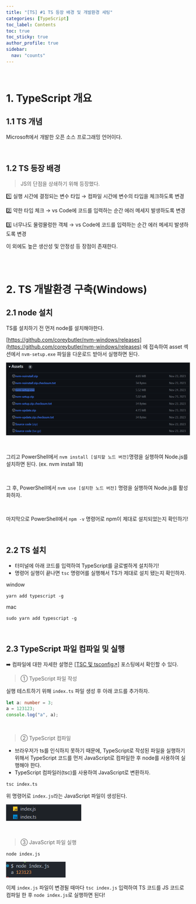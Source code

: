 ```yaml
---
title: "[TS] #1 TS 등장 배경 및 개발환경 세팅"
categories: [TypeScript]
toc_label: Contents
toc: true
toc_sticky: true
author_profile: true
sidebar:
  nav: "counts"
---
```


<br>

# 1. TypeScript 개요

## 1.1 TS 개념

Microsoft에서 개발한 오픈 소스 프로그래밍 언어이다.

<br>

## 1.2 TS 등장 배경

> JS의 단점을 상쇄하기 위해 등장했다.

1️⃣ 실행 시간에 결정되는 변수 타입 → 컴파일 시간에 변수의 타입을 체크하도록 변경

2️⃣ 약한 타입 체크 → vs Code에 코드를 입력하는 순간 에러 메세지 발생하도록 변경

3️⃣ 너무나도 물렁물렁한 객체 → vs Code에 코드를 입력하는 순간 에러 메세지 발생하도록 변경

이 외에도 높은 생산성 및 안정성 등 장점이 존재한다.

<br><br>

# 2. TS 개발환경 구축(Windows)

## 2.1 node 설치

TS를 설치하기 전 먼저 node를 설치해야한다.

[https://github.com/coreybutler/nvm-windows/releases](https://github.com/coreybutler/nvm-windows/releases) 에 접속하여 asset 섹션에서 `nvm-setup.exe` 파일을 다운로드 받아서 실행하면 된다.

![](/assets/images/2024/2024-03-05-13-41-38.png)

<br>

그리고 PowerShell에서 `nvm install [설치할 노드 버전]`명령을 실행하여 Node.js를 설치하면 된다. (ex. nvm install 18)

<br>

그 후, PowerShell에서 `nvm use [설치한 노드 버전]` 명령을 실행하여 Node.js를 활성화하자.

<br>

마지막으로 PowerShell에서 `npm -v` 명령어로 npm이 제대로 설치되었는지 확인하기!

<br>

## 2.2 TS 설치

- 터미널에 아래 코드를 입력하여 TypeScript를 글로벌하게 설치하기!
- 명령어 실행이 끝나면 `tsc` 명령어를 실행해서 TS가 제대로 설치 됐는지 확인하자.

window

```shell
yarn add typescript -g
```

mac

```shell
sudo yarn add typescript -g
```

<br>

## 2.3 TypeScript 파일 컴파일 및 실행

➡️ 컴파일에 대한 자세한 설명은 [[TSC 및 tsconfig↗️]](https://mynamesieun.github.io/typescript/3-TSC-%EB%B0%8F-tsconfig/) 포스팅에서 확인할 수 있다.

> ① TypeScript 파일 작성

실행 테스트하기 위해 `index.ts` 파일 생성 후 아래 코드를 추가하자.

```ts
let a: number = 3;
a = 123123;
console.log("a", a);
```

<br>

> ② TypeScript 컴파일

- 브라우저가 ts를 인식하지 못하기 때문에, TypeScript로 작성된 파일을 실행하기 위해서 TypeScript 코드를 먼저 JavaScript로 컴파일한 후 node를 사용하여 실행해야 한다.
- TypeScript 컴파일러(tsc)를 사용하여 JavaScript로 변환하자.

```shell
tsc index.ts
```

위 명령어로 `index.js`라는 JavaScript 파일이 생성된다.

![](/assets/images/2024/2024-09-18-16-14-16.png)

<br>

> ③ JavaScript 파일 실행

```shell
node index.js
```

![](/assets/images/2024/2024-09-18-16-20-26.png)

이제 `index.js` 파일이 변경될 때마다 `tsc index.js` 입력하여 TS 코드를 JS 코드로 컴파일 한 후 `node index.js`로 실행하면 된다!

<br>

